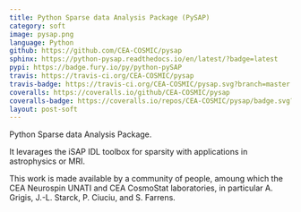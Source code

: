 ```yaml
---
title: Python Sparse data Analysis Package (PySAP)
category: soft
image: pysap.png
language: Python
github: https://github.com/CEA-COSMIC/pysap
sphinx: https://python-pysap.readthedocs.io/en/latest/?badge=latest
pypi: https://badge.fury.io/py/python-pySAP
travis: https://travis-ci.org/CEA-COSMIC/pysap
travis-badge: https://travis-ci.org/CEA-COSMIC/pysap.svg?branch=master
coveralls: https://coveralls.io/github/CEA-COSMIC/pysap
coveralls-badge: https://coveralls.io/repos/CEA-COSMIC/pysap/badge.svg?branch=master&service=github
layout: post-soft
---
```


Python Sparse data Analysis Package.

It levarages the iSAP IDL toolbox for sparsity with applications in astrophysics or MRI.

This work is made available by a community of people, amoung which the CEA Neurospin UNATI and CEA CosmoStat laboratories, in particular A. Grigis, J.-L. Starck, P. Ciuciu, and S. Farrens.
